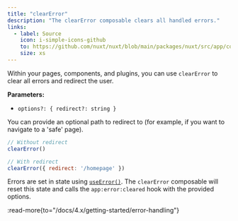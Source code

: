 ```yaml
---
title: "clearError"
description: "The clearError composable clears all handled errors."
links:
  - label: Source
    icon: i-simple-icons-github
    to: https://github.com/nuxt/nuxt/blob/main/packages/nuxt/src/app/composables/error.ts
    size: xs
---
```


Within your pages, components, and plugins, you can use `clearError` to clear all errors and redirect the user.

**Parameters:**

- `options?: { redirect?: string }`

You can provide an optional path to redirect to (for example, if you want to navigate to a 'safe' page).

```js
// Without redirect
clearError()

// With redirect
clearError({ redirect: '/homepage' })
```

Errors are set in state using [`useError()`](/docs/4.x/api/composables/use-error). The `clearError` composable will reset this state and calls the `app:error:cleared` hook with the provided options.

:read-more{to="/docs/4.x/getting-started/error-handling"}
